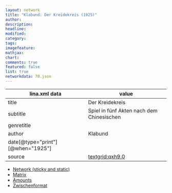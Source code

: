 ```yaml
---
layout: network
title: "Klabund: Der Kreidekreis (1925)"
author:
description:
headline:
modified:
category:
tags:
imagefeature: 
mathjax: 
chart: 
comments: true
featured: false
list: true
networkdata: 70.json
---
```

lina.xml data  | value
------------- | -------------
title|Der Kreidekreis
subtitle|Spiel in fünf Akten nach dem Chinesischen
genretitle|
author|Klabund
date[@type="print"][@when="1925"]|
source|[textgrid:qxh9.0](https://textgridlab.org/1.0/tgcrud-public/rest/textgrid:qxh9.0/data)



* [Network (sticky and static)](/network70)
* [Matrix](/matrix70)
* [Amounts](/amounts70)
* [Zwischenformat](/lina70 )
